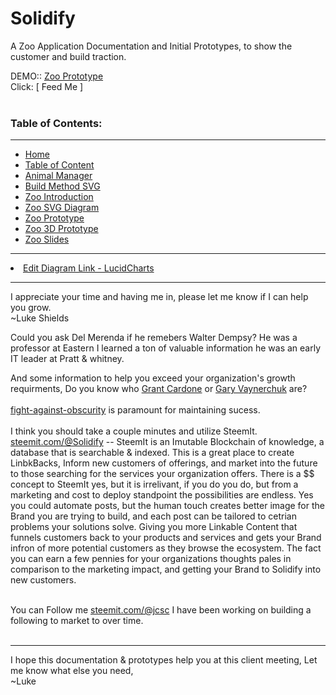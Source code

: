# Solidify
A Zoo Application Documentation and Initial Prototypes, to show the customer and build traction.


DEMO::  <a href="http://jcsc.biz/Portals/12/Solidify/Zoo-3D.html">Zoo Prototype</a><br />
Click:   [ Feed Me ]
<br /><br />
<h3>Table of Contents:</h3><hr />

<ul>
                        <li><a href="http://jcsc.biz/Portals/12/Solidify/ZooStart.html">Home</a></li>
                        <li><a href="http://jcsc.biz/Portals/12/Solidify/Zoo-Index.html">Table of Content</a></li>
                        <li><a href="http://jcsc.biz/Portals/12/Solidify/AnimalManager.html">Animal Manager</a></li>
                        <li><a href="http://jcsc.biz/Portals/12/Solidify/Zoo-Build Method.svg">Build Method SVG</a></li>
                        <li><a href="http://jcsc.biz/Portals/12/Solidify/Zoo-Intro.html">Zoo Introduction</a></li>
                        <li><a href="http://jcsc.biz/Portals/12/Solidify/ZooDiagram.svg">Zoo SVG Diagram</a></li>
                        <li><a href="http://jcsc.biz/Portals/12/Solidify/Zoo.html">Zoo Prototype</a></li>
                        <li><a href="http://jcsc.biz/Portals/12/Solidify/Zoo-3D.html">Zoo 3D Prototype</a></li>
                        <li><a href="http://jcsc.biz/Portals/12/Solidify/Zoo-Slides.html">Zoo Slides</a></li>
                </ul><hr />
     <li><a href="https://www.lucidchart.com/invitations/accept/28a4cebd-e433-42ac-984d-383c257eb12b">Edit Diagram Link - LucidCharts</a></li>           
<hr >

I appreciate your time and having me in, please let me know if I can help you grow.<br />
~Luke Shields


Could you ask Del Merenda if he remebers Walter Dempsy?  He was a professor at Eastern I learned a ton of valuable information he was an early IT leader at Pratt & whitney.  


And some information to help you exceed your organization's growth requirments, Do you know who <a href="https://www.youtube.com/user/GrantCardone">Grant Cardone</a> or <a href="https://www.youtube.com/user/GaryVaynerchuk">Gary Vaynerchuk</a> are?<br /><br /><a href="https://grantcardone.com/fight-against-obscurity/">fight-against-obscurity</a> is paramount for maintaining sucess.<br />  
I think you should take a couple minutes and utilize SteemIt.<br />
<a href="https://steemit.com">steemit.com/@Solidify</a>  -- SteemIt is an Imutable Blockchain of knowledge, a database that is searchable & indexed.  This is a great place to create LinbkBacks, Inform new customers of offerings, and market into the future to those searching for the services your organization offers.
There is a $$ concept to SteemIt yes, but it is irrelivant, if you do you do, but from a marketing and cost to deploy standpoint the possibilities are endless.  Yes you could automate posts, but the human touch creates better image for the Brand you are trying to build, and each post can be tailored to cetrian problems your solutions solve.  Giving you more Linkable Content that funnels customers back to your products and services and gets your Brand infron of more potential customers as they browse the ecosystem.  The fact you can earn a few pennies for your organizations thoughts pales in comparison to the marketing impact, and getting your Brand to Solidify into new customers.

<br />You can Follow me <a href="https://steemit.com/@jcsc">steemit.com/@jcsc</a> I have been working on building a following to market to over time.
<br /><br /><hr />
I hope this documentation & prototypes help you at this client meeting, Let me know what else you need,<br />
~Luke 
